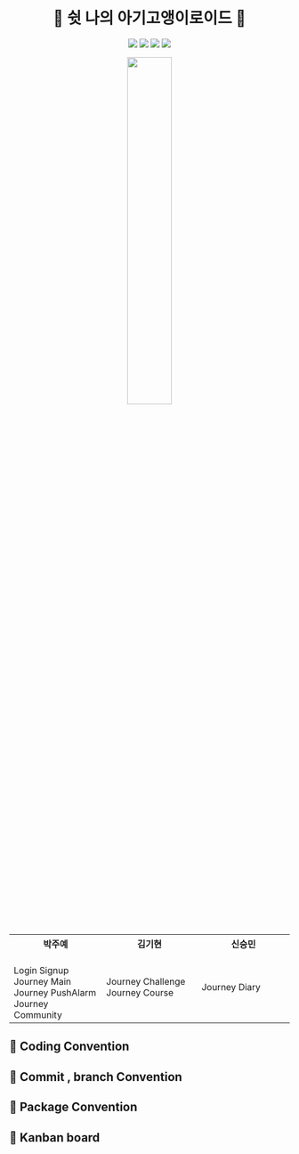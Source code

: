 

<h1 align="center">🌹 쉿 나의 아기고앵이로이드 🌹</h1>

<p align="center">
  <img src="https://img.shields.io/badge/Kotlin-1.4.31-yellowgreen?logo=kotlin"/>
  <img src="https://img.shields.io/badge/Android-4.1.2-blue?logo=Android+Studio"/>
  <img src="https://img.shields.io/badge/targetSdk-30-green?logo=Android"/>
  <img src="https://img.shields.io/badge/minSdk-21-green?logo=Android"/>
</p>
<p align="center"><img src="https://user-images.githubusercontent.com/58849278/123736112-7eb28c00-d8db-11eb-86e5-1194b2fbc4f1.jpeg" width = 40%/></p>

<table align="center" style = "table-layout: auto; width: 100%; table-layout: fixed;">
  <colgroup>
    <col style="width:33%"/>
    <col style="width:34%"/>
    <col style="width:33%"/>
  </colgroup>
  <th align="center">박주예</th>
  <th align="center">김기현</th>
  <th align="center">신승민</th>
  <tr>
    <td>
    <br>
    Login Signup<br>
    Journey Main<br>
		Journey PushAlarm<br>
		Journey Community<br>
    </td>
    <td>
    Journey Challenge<br>
	    Journey Course<br>
    </td>
    <td>
    Journey Diary<br>
    </td>
  </tr>
</table>

## 📕 Coding Convention

## 📙 Commit , branch Convention

## 📗 Package Convention

## 📘 Kanban board 

